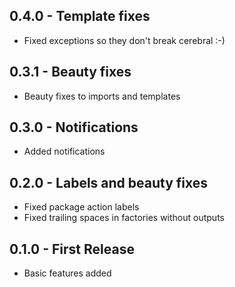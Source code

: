 ## 0.4.0 - Template fixes
* Fixed exceptions so they don't break cerebral :-)

## 0.3.1 - Beauty fixes
* Beauty fixes to imports and templates

## 0.3.0 - Notifications
* Added notifications

## 0.2.0 - Labels and beauty fixes
* Fixed package action labels
* Fixed trailing spaces in factories without outputs

## 0.1.0 - First Release
* Basic features added

